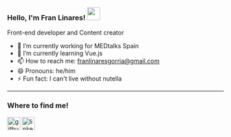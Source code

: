 ### Hello, I'm Fran Linares! <img src="https://raw.githubusercontent.com/MartinHeinz/MartinHeinz/master/wave.gif" width="30px">

Front-end developer and Content creator

- 🔭 I’m currently working for MEDtalks Spain
- 🌱 I’m currently learning Vue.js 
- 📫 How to reach me: franlinaresgorria@gmail.com
- 😄 Pronouns: he/him
- ⚡ Fun fact: I can't live without nutella


<hr>

### Where to find me!

[<img src='https://cdn.jsdelivr.net/npm/simple-icons@3.0.1/icons/github.svg' alt='github' height='30'>](https://github.com/franlinares)  [<img src='https://cdn.jsdelivr.net/npm/simple-icons@3.0.1/icons/linkedin.svg' alt='linkedin' height='30'>](https://www.linkedin.com/in/franciscolinaresgorria/)  
